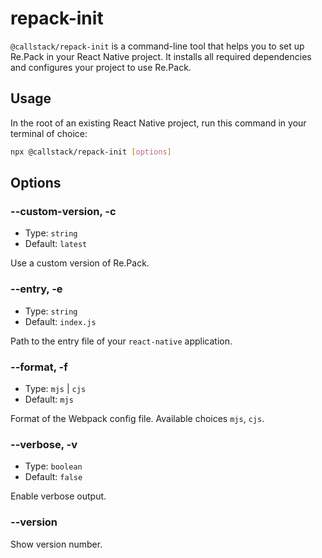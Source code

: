 # repack-init

`@callstack/repack-init` is a command-line tool that helps you to set up Re.Pack in your React Native project. It installs all required dependencies and configures your project to use Re.Pack.

## Usage

In the root of an existing React Native project, run this command in your terminal of choice:

```bash
npx @callstack/repack-init [options]
```

## Options

### --custom-version, -c

- Type: `string`
- Default: `latest`

Use a custom version of Re.Pack.

### --entry, -e

- Type: `string`
- Default: `index.js`

Path to the entry file of your `react-native` application.

### --format, -f

- Type: `mjs` | `cjs`
- Default: `mjs`

Format of the Webpack config file. Available choices `mjs`, `cjs`.

### --verbose, -v

- Type: `boolean`
- Default: `false`

Enable verbose output.

### --version

Show version number.
